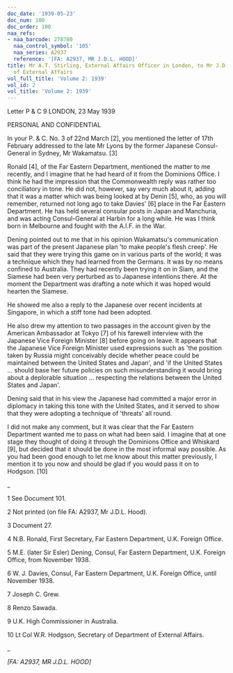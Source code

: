 ```yaml
---
doc_date: '1939-05-23'
doc_num: 100
doc_order: 100
naa_refs:
- naa_barcode: 278780
  naa_control_symbol: '105'
  naa_series: A2937
  reference: '[FA: A2937, MR J.D.L. HOOD]'
title: Mr A.T. Stirling, External Affairs Officer in London, to Mr J.D.L. Hood, Department
  of External Affairs
vol_full_title: 'Volume 2: 1939'
vol_id: 2
vol_title: 'Volume 2: 1939'
---
```


Letter P & C 9 LONDON, 23 May 1939

PERSONAL AND CONFIDENTIAL

In your P. & C. No. 3 of 22nd March [2], you mentioned the letter of 17th February addressed to the late Mr Lyons by the former Japanese Consul-General in Sydney, Mr Wakamatsu. [3]

Ronald [4], of the Far Eastern Department, mentioned the matter to me recently, and I imagine that he had heard of it from the Dominions Office. I think he had the impression that the Commonwealth reply was rather too conciliatory in tone. He did not, however, say very much about it, adding that it was a matter which was being looked at by Denin [5], who, as you will remember, returned not long ago to take Davies' [6] place in the Far Eastern Department. He has held several consular posts in Japan and Manchuria, and was acting Consul-General at Harbin for a long while. He was I think born in Melbourne and fought with the A.I.F. in the War.

Dening pointed out to me that in his opinion Wakamatsu's communication was part of the present Japanese plan 'to make people's flesh creep'. He said that they were trying this game on in various parts of the world; it was a technique which they had learned from the Germans. It was by no means confined to Australia. They had recently been trying it on in Siam, and the Siamese had been very perturbed as to Japanese intentions there. At the moment the Department was drafting a note which it was hoped would hearten the Siamese.

He showed me also a reply to the Japanese over recent incidents at Singapore, in which a stiff tone had been adopted.

He also drew my attention to two passages in the account given by the American Ambassador at Tokyo [7] of his farewell interview with the Japanese Vice Foreign Minister [8] before going on leave. It appears that the Japanese Vice Foreign Minister used expressions such as 'the position taken by Russia might conceivably decide whether peace could be maintained between the United States and Japan', and 'if the United States ... should base her future policies on such misunderstanding it would bring about a deplorable situation ... respecting the relations between the United States and Japan'.

Dening said that in his view the Japanese had committed a major error in diplomacy in taking this tone with the United States, and it served to show that they were adopting a technique of 'threats' all round.

I did not make any comment, but it was clear that the Far Eastern Department wanted me to pass on what had been said. I imagine that at one stage they thought of doing it through the Dominions Office and Whiskard [9], but decided that it should be done in the most informal way possible. As you had been good enough to let me know about this matter previously, I mention it to you now and should be glad if you would pass it on to Hodgson. [10]

 _

1 See Document 101.

2 Not printed (on file FA: A2937, Mr J.D.L. Hood).

3 Document 27.

4 N.B. Ronald, First Secretary, Far Eastern Department, U.K. Foreign Office.

5 M.E. (later Sir Esler) Dening, Consul, Far Eastern Department, U.K. Foreign Office, from November 1938.

6 W. J. Davies, Consul, Far Eastern Department, U.K. Foreign Office, until November 1938.

7 Joseph C. Grew.

8 Renzo Sawada.

9 U.K. High Commissioner in Australia.

10 Lt Col W.R. Hodgson, Secretary of Department of External Affairs.

_

 _[FA: A2937, MR J.D.L. HOOD]_
